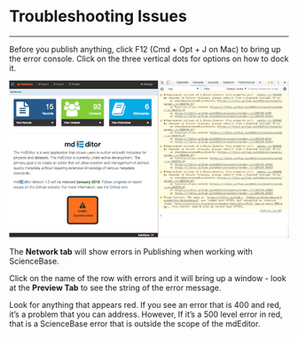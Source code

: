 # Troubleshooting Issues

---

Before you publish anything, click F12 \(Cmd + Opt + J on Mac\) to bring up the error console. Click on the three vertical dots for options on how to dock it.

![](/assets/ErrorCScreenshot.png)

The **Network tab** will show errors in Publishing when working with ScienceBase.

Click on the name of the row with errors and it will bring up a window - look at the **Preview Tab** to see the string of the error message.

Look for anything that appears red. If you see an error that is 400 and red, it’s a problem that you can address. However, If it’s a 500 level error in red, that is a ScienceBase error that is outside the scope of the mdEditor.

